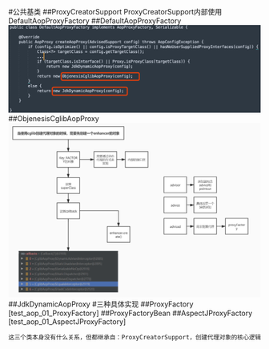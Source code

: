[](https://blog.csdn.net/qq_41071876/article/details/104613895)
#公共基类
##ProxyCreatorSupport
ProxyCreatorSupport内部使用DefaultAopProxyFactory
##DefaultAopProxyFactory
![](.z_spring_02_aop_03_三种代理创建方式_images/eb027b80.png)
##ObjenesisCglibAopProxy
![](.z_spring_02_aop_03_三种代理创建方式_images/8c0684cc.png)
##JdkDynamicAopProxy
#三种具体实现
##ProxyFactory
[test_aop_01_ProxyFactory]
##ProxyFactoryBean
##AspectJProxyFactory
[test_aop_01_AspectJProxyFactory]
```asp
这三个类本身没有什么关系，但都继承自：ProxyCreatorSupport，创建代理对象的核心逻辑都是在ProxyCreatorSupport的createAopProxy方法中实现的
```
